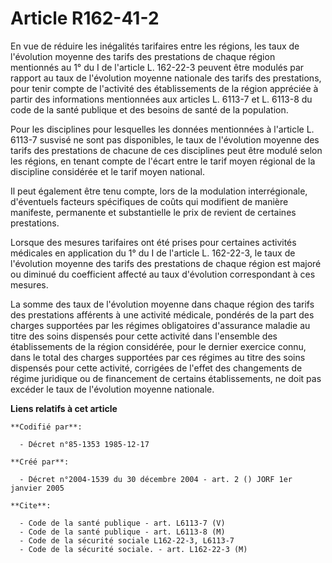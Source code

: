 # Article R162-41-2

En vue de réduire les inégalités tarifaires entre les régions, les taux de l'évolution moyenne des tarifs des prestations de
chaque région mentionnés au 1° du I de l'article L. 162-22-3 peuvent être modulés par rapport au taux de l'évolution moyenne
nationale des tarifs des prestations, pour tenir compte de l'activité des établissements de la région appréciée à partir des
informations mentionnées aux articles L. 6113-7 et L. 6113-8 du code de la santé publique et des besoins de santé de la
population.

Pour les disciplines pour lesquelles les données mentionnées à l'article L. 6113-7 susvisé ne sont pas disponibles, le taux
de l'évolution moyenne des tarifs des prestations de chacune de ces disciplines peut être modulé selon les régions, en tenant
compte de l'écart entre le tarif moyen régional de la discipline considérée et le tarif moyen national.

Il peut également être tenu compte, lors de la modulation interrégionale, d'éventuels facteurs spécifiques de coûts qui
modifient de manière manifeste, permanente et substantielle le prix de revient de certaines prestations.

Lorsque des mesures tarifaires ont été prises pour certaines activités médicales en application du 1° du I de l'article L.
162-22-3, le taux de l'évolution moyenne des tarifs des prestations de chaque région est majoré ou diminué du coefficient
affecté au taux d'évolution correspondant à ces mesures.

La somme des taux de l'évolution moyenne dans chaque région des tarifs des prestations afférents à une activité médicale,
pondérés de la part des charges supportées par les régimes obligatoires d'assurance maladie au titre des soins dispensés pour
cette activité dans l'ensemble des établissements de la région considérée, pour le dernier exercice connu, dans le total des
charges supportées par ces régimes au titre des soins dispensés pour cette activité, corrigées de l'effet des changements de
régime juridique ou de financement de certains établissements, ne doit pas excéder le taux de l'évolution moyenne nationale.

**Liens relatifs à cet article**

	**Codifié par**:

	  - Décret n°85-1353 1985-12-17

	**Créé par**:

	  - Décret n°2004-1539 du 30 décembre 2004 - art. 2 () JORF 1er janvier 2005

	**Cite**:

	  - Code de la santé publique - art. L6113-7 (V)
	  - Code de la santé publique - art. L6113-8 (M)
	  - Code de la sécurité sociale L162-22-3, L6113-7
	  - Code de la sécurité sociale. - art. L162-22-3 (M)
